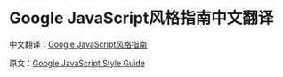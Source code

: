 # Google JavaScript风格指南中文翻译

中文翻译：[Google JavaScript风格指南](src/CN/javascript.md)

原文：[Google JavaScript Style Guide](https://google.github.io/styleguide/jsguide.html)
